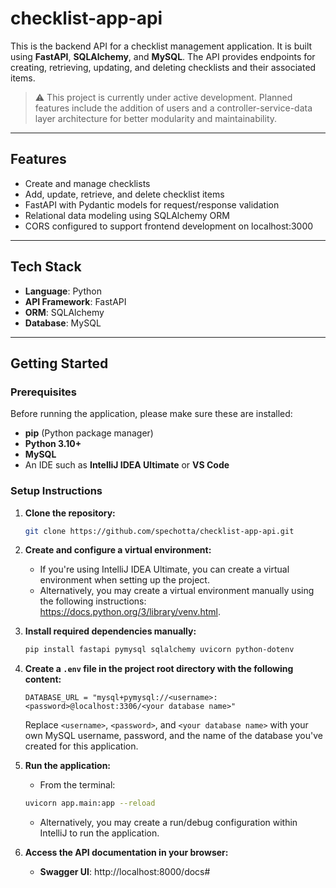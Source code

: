 # checklist-app-api

This is the backend API for a checklist management application. It is built using **FastAPI**, **SQLAlchemy**, and **MySQL**. 
The API provides endpoints for creating, retrieving, updating, and deleting checklists and their associated items.

> ⚠️ This project is currently under active development. Planned features include the addition of users and a controller-service-data layer architecture for better modularity and maintainability.

---

## Features
- Create and manage checklists
- Add, update, retrieve, and delete checklist items
- FastAPI with Pydantic models for request/response validation
- Relational data modeling using SQLAlchemy ORM
- CORS configured to support frontend development on localhost:3000

---

## Tech Stack

- **Language**: Python
- **API Framework**: FastAPI
- **ORM**: SQLAlchemy
- **Database**: MySQL

---

## Getting Started
### Prerequisites

Before running the application, please make sure these are installed:

- **pip** (Python package manager)
- **Python 3.10+**
- **MySQL** 
- An IDE such as **IntelliJ IDEA Ultimate** or **VS Code**

### Setup Instructions

1. **Clone the repository:**

   ```bash
   git clone https://github.com/spechotta/checklist-app-api.git

2. **Create and configure a virtual environment:**

   - If you're using IntelliJ IDEA Ultimate, you can create a virtual environment when setting up the project.
   - Alternatively, you may create a virtual environment manually using the following instructions: https://docs.python.org/3/library/venv.html.


3. **Install required dependencies manually:**

   ```bash
   pip install fastapi pymysql sqlalchemy uvicorn python-dotenv

4. **Create a `.env` file in the project root directory with the following content:**

   ```env
   DATABASE_URL = "mysql+pymysql://<username>:<password>@localhost:3306/<your database name>"
   ```
   
   Replace `<username>`, `<password>`, and `<your database name>` with your own MySQL username, password, and the name of the database you've created for this application.


5. **Run the application:**

    - From the terminal:
    ```bash
    uvicorn app.main:app --reload
    ```
    - Alternatively, you may create a run/debug configuration within IntelliJ to run the application.


6. **Access the API documentation in your browser:**

    - **Swagger UI**: http://localhost:8000/docs#
   